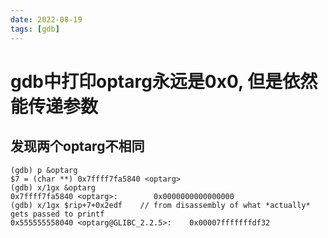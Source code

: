 ```yaml
---
date: 2022-08-19
tags: [gdb]
---
```


# gdb中打印optarg永远是0x0, 但是依然能传递参数


## 发现两个optarg不相同

```
(gdb) p &optarg
$7 = (char **) 0x7ffff7fa5840 <optarg>
(gdb) x/1gx &optarg
0x7ffff7fa5840 <optarg>:        0x0000000000000000
(gdb) x/1gx $rip+7+0x2edf    // from disassembly of what *actually* gets passed to printf
0x555555558040 <optarg@GLIBC_2.2.5>:    0x00007fffffffdf32
```
